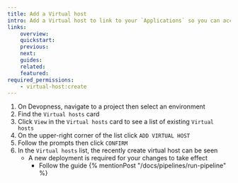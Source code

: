 ```yaml
---
title: Add a Virtual host
intro: Add a Virtual host to link to your `Applications` so you can access them via IP address or domain
links:
    overview:
    quickstart:
    previous:
    next:
    guides:
    related:
    featured:
required_permissions:
    - virtual-host:create
---
```


1. On Devopness, navigate to a project then select an environment
1. Find the `Virtual hosts` card
1. Click `View` in the `Virtual hosts` card to see a list of existing `Virtual hosts`
1. On the upper-right corner of the list click `ADD VIRTUAL HOST`
1. Follow the prompts then click `CONFIRM`
1. In the `Virtual hosts` list, the recently create virtual host can be seen
    - A new deployment is required for your changes to take effect
        - Follow the guide {% mentionPost "/docs/pipelines/run-pipeline" %}

